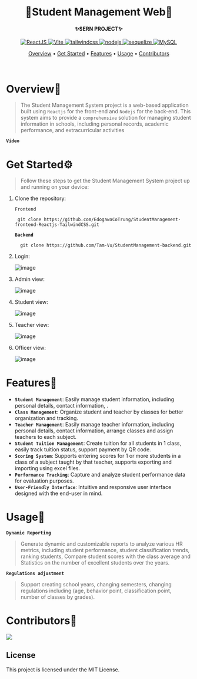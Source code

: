 <div align="center">
   <h1 align="center">
      🏫Student Management Web🏫
   <h4 align="center">
      <h4>✨SERN PROJECT✨</h4>
               <p>
                    <a href="https://react.dev/">
                        <img src="https://img.shields.io/badge/Reactjs-%3E%3D18.2.0-blue" alt="ReactJS">
                    </a>
                    <a href="https://vitejs.dev/">
                        <img src="https://img.shields.io/badge/Vite-%3E%3D5.1.6-orange" alt="Vite">
                    </a>
                    <a href="https://tailwindcss.com/">
                        <img src="https://img.shields.io/badge/TailwindCSS-%3E%3D3.4.3-darkblue" alt="tailwindcss">
                    </a>
                    <a href="https://nodejs.org/en">
                        <img src="https://img.shields.io/badge/NodeJS-%3E%3D20.10.0-green" alt="nodejs">
                    </a>
                    <a href="https://sequelize.org/">
                        <img src="https://img.shields.io/badge/Sequelize-%3E%3D6.37.3-purple" alt="sequelize">
                    </a>
                 <a href="https://www.mysql.com/">
                        <img src="https://img.shields.io/badge/MySQL%20-%20%20-yellow" alt="MySQL">
                    </a>
                </p>
         <p>
            <a href="#Overview">Overview</a>
            •
            <a href="#GetStarted">Get Started</a>
            •
            <a href="#Features">Features</a>
            •
            <a href="#Usage">Usage</a>
            •
            <a href="#Contributors">Contributors</a>
         </p>
      </h4>
   </h3>
   <br>
</div>

<div align="left">
   <h1 align="left" id="Overview">Overview👋</h1>
   
   >The Student Management System project is a web-based application built using `Reactjs` for the front-end and `Nodejs` for the back-end. This system aims to provide a `comprehensive` solution for managing student information in schools, including personal records, academic performance, and extracurricular activities
   
   **`Video`**
   
   <h1 id="GetStarted">Get Started⚙️</h1>
   
   >Follow these steps to get the Student Management System project up and running on your device:
   1. Clone the repository:

      `Frontend`
      
           git clone https://github.com/EdogawaCoTrung/StudentManagement-frontend-Reactjs-TailwindCSS.git

      **`Backend`**
      
            git clone https://github.com/Tam-Vu/StudentManagement-backend.git

   3. Login:
   
       ![image](https://github.com/EdogawaCoTrung/StudentManagement-frontend-Reactjs-TailwindCSS/assets/112166397/261a767c-83c3-4992-bdac-c8a00d6599d8)
 
   4. Admin view:
   
       ![image](https://github.com/EdogawaCoTrung/StudentManagement-frontend-Reactjs-TailwindCSS/assets/112166397/7706b36d-53f0-4b4a-b86a-d90d51f0e6b4)

       
   5. Student view:
   
       ![image](https://github.com/EdogawaCoTrung/StudentManagement-frontend-Reactjs-TailwindCSS/assets/112166397/46cf5c3c-7ecf-4d96-af1a-d65851e3c459)

   6. Teacher view:
   
       ![image](https://github.com/EdogawaCoTrung/StudentManagement-frontend-Reactjs-TailwindCSS/assets/112166397/7bbf3565-dad0-4b9e-a78d-01dec72e3671)


   7. Officer view:
   
       ![image](https://github.com/EdogawaCoTrung/StudentManagement-frontend-Reactjs-TailwindCSS/assets/112166397/757126ba-207e-4bae-8540-6cfcd2c50a50)

   
   <h1 id="Features">Features🤖</h1>
   
   * **`Student Management`**: Easily manage student information, including personal details, contact information, .
   * **`Class Management`**: Organize student and teacher by classes for better organization and tracking.
   * **`Teacher Management`**: Easily manage teacher information, including personal details, contact information, arrange classes and assign teachers to each subject.
   * **`Student Tuition Management`**: Create tuition for all students in 1 class, easily track tuition status, support payment by QR code.
   * **`Scoring System`**: Supports entering scores for 1 or more students in a class of a subject taught by that teacher, supports exporting and importing using excel files.
   * **`Performance Tracking`**: Capture and analyze student performance data for evaluation purposes.
   * **`User-Friendly Interface`**: Intuitive and responsive user interface designed with the end-user in mind.
     
  <h1 id="Usage">Usage📱</h1>
  
   **`Dynamic Reporting`**
   >Generate dynamic and customizable reports to analyze various HR metrics, including student performance, student classification trends, ranking students, Compare student scores with the class average and Statistics on the number of excellent students over the years.
    
   **`Regulations adjustment`**
   >Support creating school years, changing semesters, changing regulations including (age, behavior point, classification point, number of classes by grades).
    

   <h1 id="Contributors">Contributors🤝</h1>
   
   <a href="https://github.com/EdogawaCoTrung/StudentManagement-frontend-Reactjs-TailwindCSS/graphs/contributors">
      <img src="https://contrib.rocks/image?repo=EdogawaCoTrung/StudentManagement-frontend-Reactjs-TailwindCSS" />
  </a>
   
   ## License
   This project is licensed under the MIT License.
</div>
